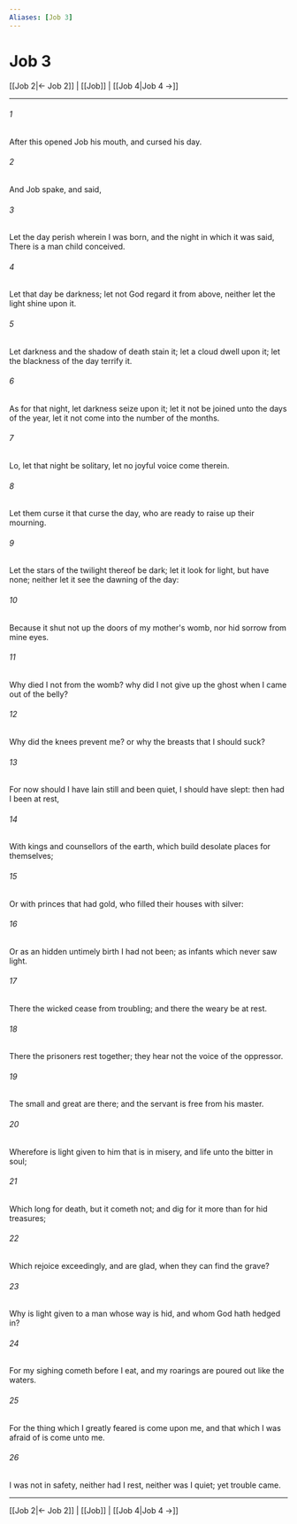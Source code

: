 ```yaml
---
Aliases: [Job 3]
---
```

# Job 3

[[Job 2|← Job 2]] | [[Job]] | [[Job 4|Job 4 →]]
***



###### 1 
After this opened Job his mouth, and cursed his day. 

###### 2 
And Job spake, and said, 

###### 3 
Let the day perish wherein I was born, and the night in which it was said, There is a man child conceived. 

###### 4 
Let that day be darkness; let not God regard it from above, neither let the light shine upon it. 

###### 5 
Let darkness and the shadow of death stain it; let a cloud dwell upon it; let the blackness of the day terrify it. 

###### 6 
As for that night, let darkness seize upon it; let it not be joined unto the days of the year, let it not come into the number of the months. 

###### 7 
Lo, let that night be solitary, let no joyful voice come therein. 

###### 8 
Let them curse it that curse the day, who are ready to raise up their mourning. 

###### 9 
Let the stars of the twilight thereof be dark; let it look for light, but have none; neither let it see the dawning of the day: 

###### 10 
Because it shut not up the doors of my mother's womb, nor hid sorrow from mine eyes. 

###### 11 
Why died I not from the womb? why did I not give up the ghost when I came out of the belly? 

###### 12 
Why did the knees prevent me? or why the breasts that I should suck? 

###### 13 
For now should I have lain still and been quiet, I should have slept: then had I been at rest, 

###### 14 
With kings and counsellors of the earth, which build desolate places for themselves; 

###### 15 
Or with princes that had gold, who filled their houses with silver: 

###### 16 
Or as an hidden untimely birth I had not been; as infants which never saw light. 

###### 17 
There the wicked cease from troubling; and there the weary be at rest. 

###### 18 
There the prisoners rest together; they hear not the voice of the oppressor. 

###### 19 
The small and great are there; and the servant is free from his master. 

###### 20 
Wherefore is light given to him that is in misery, and life unto the bitter in soul; 

###### 21 
Which long for death, but it cometh not; and dig for it more than for hid treasures; 

###### 22 
Which rejoice exceedingly, and are glad, when they can find the grave? 

###### 23 
Why is light given to a man whose way is hid, and whom God hath hedged in? 

###### 24 
For my sighing cometh before I eat, and my roarings are poured out like the waters. 

###### 25 
For the thing which I greatly feared is come upon me, and that which I was afraid of is come unto me. 

###### 26 
I was not in safety, neither had I rest, neither was I quiet; yet trouble came.

***
[[Job 2|← Job 2]] | [[Job]] | [[Job 4|Job 4 →]]
